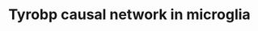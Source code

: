 ---
annotations:
- id: PW:0000234
  parent: regulatory pathway
  type: Pathway Ontology
  value: innate immune response pathway
- id: PW:0000015
  parent: disease pathway
  type: Pathway Ontology
  value: Alzheimer's disease pathway
- id: CL:0000129
  parent: animal cell
  type: Cell Type Ontology
  value: microglial cell
authors:
- Khanspers
- AlexanderPico
- Egonw
- Eweitz
citedin:
- link: PMC6317891
  title: Fibrin-targeting immunotherapy protects against neuroinflammation and neurodegeneration
    (2018)
- link: 10.3390/ijms25084151
  title: Comparative Screening of the Liver Gene Expression Profiles from Type 1 and
    Type 2 Diabetes Rat Models (2024)
- link: 10.3390/nu17050757
  title: Isoschaftoside in Fig Leaf Tea Alleviates Nonalcoholic Fatty Liver Disease
    in Mice via the Regulation of Macrophage Polarity (2025)
- link: PMC12289781
  title: Whole Transcriptome RNA-Seq Reveals Drivers of Pathological Dysfunction in
    a Transgenic Model of Alzheimer's Disease (2025)
- link: PMC11737150
  title: Transcriptome analysis of novel B16 melanoma metastatic variants generated
    by serial intracarotid artery injection (2025)
- link: PMC11984350
  title: 'GeneSetCart: assembling, augmenting, combining, visualizing, and analyzing
    gene sets (2025)'
description: 'The direct and indirect causal inputs upstream and downstream of Tyrobp
  in microglial cells. Manually translated from human model from Zhang (Cell 2013)
  to mouse: Gimap2 and Lgals9 (light gray) have no mouse ortholog.'
last-edited: 2021-05-09
organisms:
- Mus musculus
redirect_from:
- /index.php/Pathway:WP3625
- /instance/WP3625
- /instance/WP3625_r116680
revision: r116680
schema-jsonld:
- '@context': https://schema.org/
  '@id': https://wikipathways.github.io/pathways/WP3625.html
  '@type': Dataset
  creator:
    '@type': Organization
    name: WikiPathways
  description: 'The direct and indirect causal inputs upstream and downstream of Tyrobp
    in microglial cells. Manually translated from human model from Zhang (Cell 2013)
    to mouse: Gimap2 and Lgals9 (light gray) have no mouse ortholog.'
  keywords:
  - Abcc4
  - Adap2
  - Apbb1ip
  - Bin2
  - C1qc
  - C3
  - Capg
  - Cd37
  - Cd4
  - Cd84
  - Creb3l2
  - Cxcl16
  - Cytl1
  - Dpyd
  - Elf4
  - Fkbp15
  - Gal3st4
  - Gapt
  - Gpx1
  - Hcls1
  - Hlx
  - Igsf6
  - Il10ra
  - Il13ra1
  - Il18
  - Itgam
  - Itgax
  - Itgb2
  - Kcne3
  - Lhfpl2
  - Loxl3
  - Lyl1
  - Maf
  - Ncf2
  - Nckap1l
  - Npc2
  - Nrros
  - Plek
  - Ppp1r18
  - Pycard
  - Rbm47
  - Rgs1
  - Rnase6
  - Rps6ka1
  - Runx3
  - Samsn1
  - Sft2d2
  - Sh2b3
  - Slc1a5
  - Slc7a7
  - Spp1
  - Stat5a
  - Tcirg1
  - Tgfbr1
  - Tmem106a
  - Tnfrsf1b
  - Tyrobp
  - Zfp36l2
  license: CC0
  name: Tyrobp causal network in microglia
seo: CreativeWork
title: Tyrobp causal network in microglia
wpid: WP3625
---